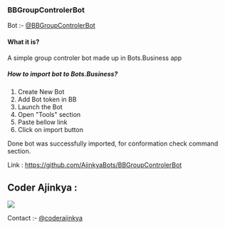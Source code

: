 ### BBGroupControlerBot
Bot :- [@BBGroupControlerBot](https://t.me/BBGroupControlerBot)

#### What it is?
A simple group controler bot made up in Bots.Business app

##### How to import bot to Bots.Business? 
1. Create New Bot
2. Add Bot token in BB
3. Launch the Bot
4. Open "Tools" section
5. Paste bellow link
6. Click on import button

Done bot was successfully imported, for conformation check command section.

Link : https://github.com/AjinkyaBots/BBGroupControlerBot

## Coder Ajinkya :

![](https://www.linkpicture.com/q/IMG_20230222_215854_340.jpg)

Contact :- [@coderajinkya](https://t.me/coderajinkya)
